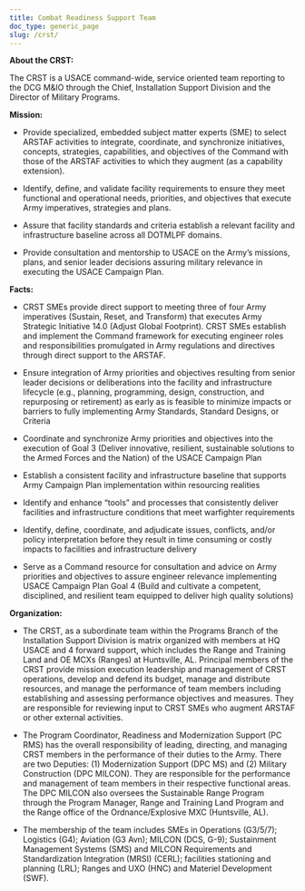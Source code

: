 ```yaml
---
title: Combat Readiness Support Team
doc_type: generic_page
slug: /crst/
---
```


**About the CRST:**

The CRST is a USACE command-wide, service oriented team reporting to the DCG M&IO through the Chief, Installation Support Division and the Director of Military Programs.

**Mission:**

- Provide specialized, embedded subject matter experts (SME) to select ARSTAF activities to integrate, coordinate, and synchronize initiatives, concepts, strategies, capabilities, and objectives of the Command with those of the ARSTAF activities to which they augment (as a capability extension).

- Identify, define, and validate facility requirements to ensure they meet functional and operational needs, priorities, and objectives that execute Army imperatives, strategies and plans.

- Assure that facility standards and criteria establish a relevant facility and infrastructure baseline across all DOTMLPF domains.

- Provide consultation and mentorship to USACE on the Army’s missions, plans, and senior leader decisions assuring military relevance in executing the USACE Campaign Plan.

**Facts:**

- CRST SMEs provide direct support to meeting three of four Army imperatives (Sustain, Reset, and Transform) that executes Army Strategic Initiative 14.0 (Adjust Global Footprint). CRST SMEs establish and implement the Command framework for executing engineer roles and responsibilities promulgated in Army regulations and directives through direct support to the ARSTAF.

- Ensure integration of Army priorities and objectives resulting from senior leader decisions or deliberations into the facility and infrastructure lifecycle (e.g., planning, programming, design, construction, and repurposing or retirement) as early as is feasible to minimize impacts or barriers to fully implementing Army Standards, Standard Designs, or Criteria

- Coordinate and synchronize Army priorities and objectives into the execution of Goal 3 (Deliver innovative, resilient, sustainable solutions to the Armed Forces and the Nation) of the USACE Campaign Plan

- Establish a consistent facility and infrastructure baseline that supports Army Campaign Plan implementation within resourcing realities

- Identify and enhance “tools” and processes that consistently deliver facilities and infrastructure conditions that meet warfighter requirements

- Identify, define, coordinate, and adjudicate issues, conflicts, and/or policy interpretation before they result in time consuming or costly impacts to facilities and infrastructure delivery

- Serve as a Command resource for consultation and advice on Army priorities and objectives to assure engineer relevance implementing USACE Campaign Plan Goal 4 (Build and cultivate a competent, disciplined, and resilient team equipped to deliver high quality solutions)

**Organization:**

- The CRST, as a subordinate team within the Programs Branch of the Installation Support Division is matrix organized with members at HQ USACE and 4 forward support, which includes the Range and Training Land and OE MCXs (Ranges) at Huntsville, AL. Principal members of the CRST provide mission execution leadership and management of CRST operations, develop and defend its budget, manage and distribute resources, and manage the performance of team members including establishing and assessing performance objectives and measures. They are responsible for reviewing input to CRST SMEs who augment ARSTAF or other external activities.

- The Program Coordinator, Readiness and Modernization Support (PC RMS) has the overall responsibility of leading, directing, and managing CRST members in the performance of their duties to the Army. There are two Deputies: (1) Modernization Support (DPC MS) and (2) Military Construction (DPC MILCON). They are responsible for the performance and management of team members in their respective functional areas. The DPC MILCON also oversees the Sustainable Range Program through the Program Manager, Range and Training Land Program and the Range office of the Ordnance/Explosive MXC (Huntsville, AL).

- The membership of the team includes SMEs in Operations (G3/5/7); Logistics (G4); Aviation (G3 Avn); MILCON (DCS, G-9); Sustainment Management Systems (SMS) and MILCON Requirements and Standardization Integration (MRSI) (CERL); facilities stationing and planning (LRL); Ranges and UXO (HNC) and Materiel Development (SWF).

